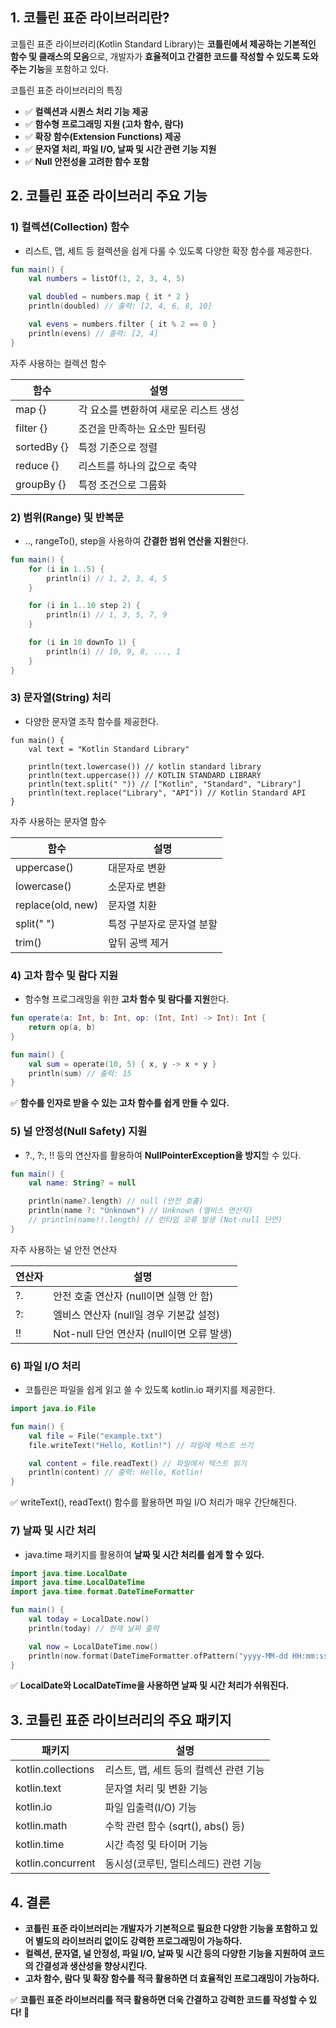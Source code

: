 ## 1. 코틀린 표준 라이브러리란?

코틀린 표준 라이브러리(Kotlin Standard Library)는 **코틀린에서 제공하는 기본적인 함수 및 클래스의 모음**으로, 개발자가 **효율적이고 간결한 코드를 작성할 수 있도록 도와주는 기능**을 포함하고 있다.

코틀린 표준 라이브러리의 특징

- ✅ **컬렉션과 시퀀스 처리 기능 제공**
- ✅ **함수형 프로그래밍 지원 (고차 함수, 람다)**
- ✅ **확장 함수(Extension Functions) 제공**
- ✅ **문자열 처리, 파일 I/O, 날짜 및 시간 관련 기능 지원**
- ✅ **Null 안전성을 고려한 함수 포함**

## 2. 코틀린 표준 라이브러리 주요 기능

### 1) 컬렉션(Collection) 함수

- 리스트, 맵, 세트 등 컬렉션을 쉽게 다룰 수 있도록 다양한 확장 함수를 제공한다.

```kotlin
fun main() {
    val numbers = listOf(1, 2, 3, 4, 5)

    val doubled = numbers.map { it * 2 }
    println(doubled) // 출력: [2, 4, 6, 8, 10]

    val evens = numbers.filter { it % 2 == 0 }
    println(evens) // 출력: [2, 4]
}
```

자주 사용하는 컬렉션 함수

| **함수**      | **설명**                |
| ----------- | --------------------- |
| map {}      | 각 요소를 변환하여 새로운 리스트 생성 |
| filter {}   | 조건을 만족하는 요소만 필터링      |
| sortedBy {} | 특정 기준으로 정렬            |
| reduce {}   | 리스트를 하나의 값으로 축약       |
| groupBy {}  | 특정 조건으로 그룹화           |

### 2) 범위(Range) 및 반복문

- .., rangeTo(), step을 사용하여 **간결한 범위 연산을 지원**한다.

```kotlin
fun main() {
    for (i in 1..5) {
        println(i) // 1, 2, 3, 4, 5
    }

    for (i in 1..10 step 2) {
        println(i) // 1, 3, 5, 7, 9
    }

    for (i in 10 downTo 1) {
        println(i) // 10, 9, 8, ..., 1
    }
}
```

### 3) 문자열(String) 처리

- 다양한 문자열 조작 함수를 제공한다.

```
fun main() {
    val text = "Kotlin Standard Library"

    println(text.lowercase()) // kotlin standard library
    println(text.uppercase()) // KOTLIN STANDARD LIBRARY
    println(text.split(" ")) // ["Kotlin", "Standard", "Library"]
    println(text.replace("Library", "API")) // Kotlin Standard API
}
```

자주 사용하는 문자열 함수

| **함수**            | **설명**         |
| ----------------- | -------------- |
| uppercase()       | 대문자로 변환        |
| lowercase()       | 소문자로 변환        |
| replace(old, new) | 문자열 치환         |
| split(" ")        | 특정 구분자로 문자열 분할 |
| trim()            | 앞뒤 공백 제거       |

### 4) 고차 함수 및 람다 지원

- 함수형 프로그래밍을 위한 **고차 함수 및 람다를 지원**한다.

```kotlin
fun operate(a: Int, b: Int, op: (Int, Int) -> Int): Int {
    return op(a, b)
}

fun main() {
    val sum = operate(10, 5) { x, y -> x + y }
    println(sum) // 출력: 15
}
```

✅ **함수를 인자로 받을 수 있는 고차 함수를 쉽게 만들 수 있다.**

### 5) 널 안정성(Null Safety) 지원

- ?., ?:, !! 등의 연산자를 활용하여 **NullPointerException을 방지**할 수 있다.

```kotlin
fun main() {
    val name: String? = null

    println(name?.length) // null (안전 호출)
    println(name ?: "Unknown") // Unknown (엘비스 연산자)
    // println(name!!.length) // 런타임 오류 발생 (Not-null 단언)
}
```

자주 사용하는 널 안전 연산자

| **연산자** | **설명**                         |
| ------- | ------------------------------ |
| ?.      | 안전 호출 연산자 (null이면 실행 안 함)      |
| ?:      | 엘비스 연산자 (null일 경우 기본값 설정)      |
| !!      | Not-null 단언 연산자 (null이면 오류 발생) |

### 6) 파일 I/O 처리

- 코틀린은 파일을 쉽게 읽고 쓸 수 있도록 kotlin.io 패키지를 제공한다.

```kotlin
import java.io.File

fun main() {
    val file = File("example.txt")
    file.writeText("Hello, Kotlin!") // 파일에 텍스트 쓰기

    val content = file.readText() // 파일에서 텍스트 읽기
    println(content) // 출력: Hello, Kotlin!
}
```

✅ writeText(), readText() 함수를 활용하면 파일 I/O 처리가 매우 간단해진다.

### 7) 날짜 및 시간 처리

- java.time 패키지를 활용하여 **날짜 및 시간 처리를 쉽게 할 수 있다.**

```kotlin
import java.time.LocalDate
import java.time.LocalDateTime
import java.time.format.DateTimeFormatter

fun main() {
    val today = LocalDate.now()
    println(today) // 현재 날짜 출력

    val now = LocalDateTime.now()
    println(now.format(DateTimeFormatter.ofPattern("yyyy-MM-dd HH:mm:ss")))
}
```

✅ **LocalDate와 LocalDateTime을 사용하면 날짜 및 시간 처리가 쉬워진다.**

## 3. 코틀린 표준 라이브러리의 주요 패키지

| **패키지**            | **설명**                     |
| ------------------ | -------------------------- |
| kotlin.collections | 리스트, 맵, 세트 등의 컬렉션 관련 기능    |
| kotlin.text        | 문자열 처리 및 변환 기능             |
| kotlin.io          | 파일 입출력(I/O) 기능             |
| kotlin.math        | 수학 관련 함수 (sqrt(), abs() 등) |
| kotlin.time        | 시간 측정 및 타이머 기능             |
| kotlin.concurrent  | 동시성(코루틴, 멀티스레드) 관련 기능      |

## 4. 결론

- **코틀린 표준 라이브러리는 개발자가 기본적으로 필요한 다양한 기능을 포함하고 있어 별도의 라이브러리 없이도 강력한 프로그래밍이 가능하다.**
- **컬렉션, 문자열, 널 안정성, 파일 I/O, 날짜 및 시간 등의 다양한 기능을 지원하여 코드의 간결성과 생산성을 향상시킨다.**
- **고차 함수, 람다 및 확장 함수를 적극 활용하면 더 효율적인 프로그래밍이 가능하다.**

✅ **코틀린 표준 라이브러리를 적극 활용하면 더욱 간결하고 강력한 코드를 작성할 수 있다! 🚀**
